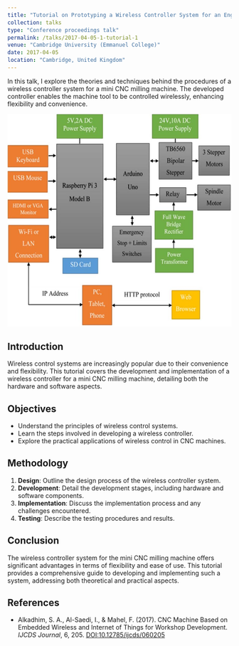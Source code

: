 ```yaml
---
title: "Tutorial on Prototyping a Wireless Controller System for an Engraving Machine"
collection: talks
type: "Conference proceedings talk"
permalink: /talks/2017-04-05-1-tutorial-1
venue: "Cambridge University (Emmanuel College)"
date: 2017-04-05
location: "Cambridge, United Kingdom"
---
```


In this talk, I explore the theories and techniques behind the procedures of a wireless controller system for a mini CNC milling machine. The developed controller enables the machine tool to be controlled wirelessly, enhancing flexibility and convenience.

![Block Diagram of Wireless Controller System](https://github.com/SaifaldeenALKADHIM/SaifaldeenALKADHIM.github.io/blob/master/images/Block-Diagram-Design-of-Wireless-Controller-System.png "Block Diagram of Wireless Controller System")

## Introduction
Wireless control systems are increasingly popular due to their convenience and flexibility. This tutorial covers the development and implementation of a wireless controller for a mini CNC milling machine, detailing both the hardware and software aspects.

## Objectives
- Understand the principles of wireless control systems.
- Learn the steps involved in developing a wireless controller.
- Explore the practical applications of wireless control in CNC machines.

## Methodology
1. **Design**: Outline the design process of the wireless controller system.
2. **Development**: Detail the development stages, including hardware and software components.
3. **Implementation**: Discuss the implementation process and any challenges encountered.
4. **Testing**: Describe the testing procedures and results.

## Conclusion
The wireless controller system for the mini CNC milling machine offers significant advantages in terms of flexibility and ease of use. This tutorial provides a comprehensive guide to developing and implementing such a system, addressing both theoretical and practical aspects.

## References
- Alkadhim, S. A., Al-Saedi, I., & Mahel, F. (2017). CNC Machine Based on Embedded Wireless and Internet of Things for Workshop Development. *IJCDS Journal*, 6, 205. [DOI:10.12785/ijcds/060205](https://doi.org/10.12785/ijcds/060205)
